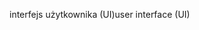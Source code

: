 <span data-ttu-id="32ddc-101">interfejs użytkownika (UI)</span><span class="sxs-lookup"><span data-stu-id="32ddc-101">user interface (UI)</span></span>